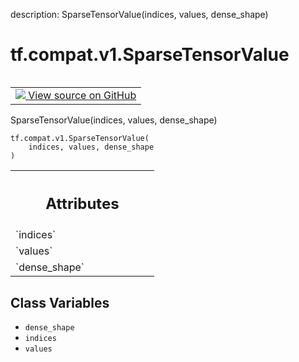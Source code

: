 description: SparseTensorValue(indices, values, dense_shape)

<div itemscope itemtype="http://developers.google.com/ReferenceObject">
<meta itemprop="name" content="tf.compat.v1.SparseTensorValue" />
<meta itemprop="path" content="Stable" />
<meta itemprop="property" content="__new__"/>
<meta itemprop="property" content="dense_shape"/>
<meta itemprop="property" content="indices"/>
<meta itemprop="property" content="values"/>
</div>

# tf.compat.v1.SparseTensorValue

<!-- Insert buttons and diff -->

<table class="tfo-notebook-buttons tfo-api nocontent" align="left">
<td>
  <a target="_blank" href="https://github.com/tensorflow/tensorflow/blob/r2.4/tensorflow/python/framework/sparse_tensor.py">
    <img src="https://www.tensorflow.org/images/GitHub-Mark-32px.png" />
    View source on GitHub
  </a>
</td>
</table>



SparseTensorValue(indices, values, dense_shape)

<pre class="devsite-click-to-copy prettyprint lang-py tfo-signature-link">
<code>tf.compat.v1.SparseTensorValue(
    indices, values, dense_shape
)
</code></pre>



<!-- Placeholder for "Used in" -->




<!-- Tabular view -->
 <table class="responsive fixed orange">
<colgroup><col width="214px"><col></colgroup>
<tr><th colspan="2"><h2 class="add-link">Attributes</h2></th></tr>

<tr>
<td>
`indices`
</td>
<td>

</td>
</tr><tr>
<td>
`values`
</td>
<td>

</td>
</tr><tr>
<td>
`dense_shape`
</td>
<td>

</td>
</tr>
</table>



## Class Variables

* `dense_shape` <a id="dense_shape"></a>
* `indices` <a id="indices"></a>
* `values` <a id="values"></a>
